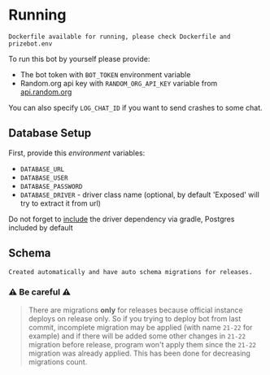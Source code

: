 # Running
    Dockerfile available for running, please check Dockerfile and prizebot.env

To run this bot by yourself please provide:
- The bot token with `BOT_TOKEN` environment variable
- Random.org api key with `RANDOM_ORG_API_KEY` variable from [api.random.org](https://api.random.org)

You can also specify `LOG_CHAT_ID` if you want to send crashes to some chat.

## Database Setup

First, provide this _environment_ variables:
- `DATABASE_URL`
- `DATABASE_USER`
- `DATABASE_PASSWORD`
- `DATABASE_DRIVER` - driver class name (optional, by default 'Exposed' will try to extract it from url)

Do not forget to [include](../buildSrc/src/main/kotlin/Dependencies.kt#L9) the driver dependency via gradle, Postgres included by default

## Schema
    Created automatically and have auto schema migrations for releases.

### :warning: Be careful :warning: 
> There are migrations **only** for releases because official instance deploys on release only. So if you trying to deploy bot from last commit, incomplete migration may be applied (with name `21-22` for example) and if there will be added some other changes in `21-22` migration before release, program won't apply them since the `21-22` migration was already applied. This has been done for decreasing migrations count.
